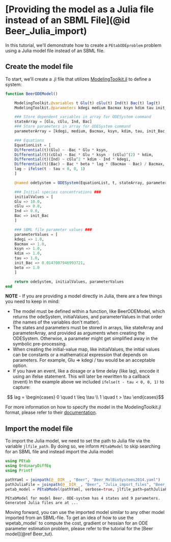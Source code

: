 # [Providing the model as a Julia file instead of an SBML File](@id Beer_Julia_import)

In this tutorial, we'll demonstrate how to create a `PEtabODEproblem` problem using a Julia model file instead of an SBML file.

## Create the model file

To start, we'll create a .jl file that utilizes [ModelingToolkit.jl](https://github.com/SciML/ModelingToolkit.jl) to define a system:

```julia
function BeerODEModel()

    ModelingToolkit.@variables t Glu(t) cGlu(t) Ind(t) Bac(t) lag(t)
    ModelingToolkit.@parameters kdegi medium Bacmax ksyn kdim tau init_Bac beta

    ### Store dependent variables in array for ODESystem command
    stateArray = [Glu, cGlu, Ind, Bac]
    ### Store parameters in array for ODESystem command
    parameterArray = [kdegi, medium, Bacmax, ksyn, kdim, tau, init_Bac, beta]

    ### Equations
    EquationList = [
    Differential(t)(Glu) ~ -Bac * Glu * ksyn,
    Differential(t)(cGlu) ~ Bac * Glu * ksyn - (cGlu)^(2) * kdim,
    Differential(t)(Ind) ~ cGlu^2 * kdim - Ind * kdegi,
    Differential(t)(Bac) ~ Bac * beta * lag * (Bacmax - Bac) / Bacmax,
    lag ~ ifelse(t - tau < 0, 0, 1)
    ]

    @named odeSystem = ODESystem(EquationList, t, stateArray, parameterArray)

    ### Initial species concentrations ###
    initialValues = [
    Glu => 10.0,
    cGlu => 0.0,
    Ind => 0.0,
    Bac => init_Bac
    ]

    ### SBML file parameter values ###
    parameterValues = [
    kdegi => 1.0,
    Bacmax => 1.0,
    ksyn => 1.0,
    kdim => 1.0,
    tau => 1.0,
    init_Bac => 0.0147007946993721,
    beta => 1.0
    ]

    return odeSystem, initialValues, parameterValues
end

```

**NOTE** - If you are providing a model directly in Julia, there are a few things you need to keep in mind:

* The model must be defined within a function, like BeerODEModel, which returns the odeSystem, initialValues, and parameterValues in that order (the names of the variables don't matter).
* The states and parameters must be stored in arrays, like stateArray and parameterArray, and provided as arguments when creating the ODESystem. Otherwise, a parameter might get simplified away in the symbolic pre-processing.
* When creating the initial-value map, like initialValues, the initial values can be constants or a mathematical expression that depends on parameters. For example, Glu => kdegi / tau would be an acceptable option.
* If you have an event, like a dosage or a time delay (like lag), encode it using an ifelse statement. This will later be rewritten to a callback (event) In the example above we included `ifelse(t - tau < 0, 0, 1)` to capture:
```math
    lag = 
    \begin{cases}
        0 \quad t \leq  \tau \\
        1 \quad t >  \tau 
    \end{cases}
```

For more information on how to specify the model in the ModelingToolkit.jl format, please refer to their [documentation](https://github.com/SciML/ModelingToolkit.jl).

## Import the model file

To import the Julia model, we need to set the path to Julia file via the variable `jlfile_path`. By doing so, we inform `PEtabModel` to skip searching for an SBML file and instead import the Julia model:

```julia
using PEtab
using OrdinaryDiffEq
using Printf

pathYaml = joinpath(@__DIR__, "Beer", "Beer_MolBioSystems2014.yaml") 
pathJuliaFile = joinpath(@__DIR__, "Beer", "Julia_import_files", "Beer_Julia_Import.jl")
petab_model = PEtabModel(pathYaml, verbose=true, jlfile_path=pathJuliaFile)
```
```
PEtabModel for model Beer. ODE-system has 4 states and 9 parameters.
Generated Julia files are at ...
```

Moving forward, you can use the imported model similar to any other model imported from an SBML-file. To get an idea of how to use the wpetab_model` to compute the cost, gradient or hessian for an ODE parameter estimation problem, please refer to the tutorial for the [Beer model](@ref Beer_tut).

